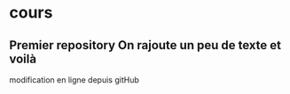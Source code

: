 # cours
Premier repository
On rajoute un peu de texte
et voilà
-----
modification en ligne depuis gitHub
